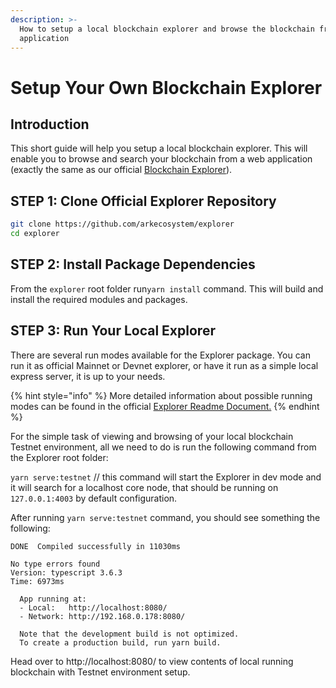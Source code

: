 ```yaml
---
description: >-
  How to setup a local blockchain explorer and browse the blockchain from a web
  application
---
```


# Setup Your Own Blockchain Explorer

## Introduction

This short guide will help you setup a local blockchain explorer. This will enable you to browse and search your blockchain from a web application \(exactly the same as our official [Blockchain Explorer](https://explorer.ark.io)\).

## STEP 1: Clone Official Explorer Repository

```bash
git clone https://github.com/arkecosystem/explorer
cd explorer
```

## STEP 2: Install Package Dependencies

From the `explorer` root folder run`yarn install` command. This will build and install the required modules and packages.

## STEP 3: Run Your Local Explorer

There are several run modes available for the Explorer package. You can run it as official Mainnet or Devnet explorer, or have it run as a simple local express server, it is up to your needs. 

{% hint style="info" %}
More detailed information about possible running modes can be found in the official [Explorer Readme Document.](https://github.com/ArkEcosystem/explorer/blob/develop/README.md)
{% endhint %}

For the simple task of viewing and browsing of your local blockchain Testnet environment, all we need to do is run the following command from the Explorer root folder:

`yarn serve:testnet` // this command will start the Explorer in dev mode and it will search for a localhost core node, that should be running on `127.0.0.1:4003` by default configuration.

After running `yarn serve:testnet` command, you should see something the following:

```text
DONE  Compiled successfully in 11030ms    

No type errors found
Version: typescript 3.6.3
Time: 6973ms

  App running at:
  - Local:   http://localhost:8080/
  - Network: http://192.168.0.178:8080/

  Note that the development build is not optimized.
  To create a production build, run yarn build.
```

Head over to http://localhost:8080/ to view contents of local running blockchain with Testnet environment setup.



